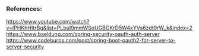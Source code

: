 ### References:
https://www.youtube.com/watch?v=IPHKhHItrBg&list=PLbuI9mmWSoUGBGKrD5W4xYVs6zdt9rW_k&index=2
https://www.baeldung.com/spring-security-oauth-auth-server
https://www.codeburps.com/post/spring-boot-oauth2-for-server-to-server-security
